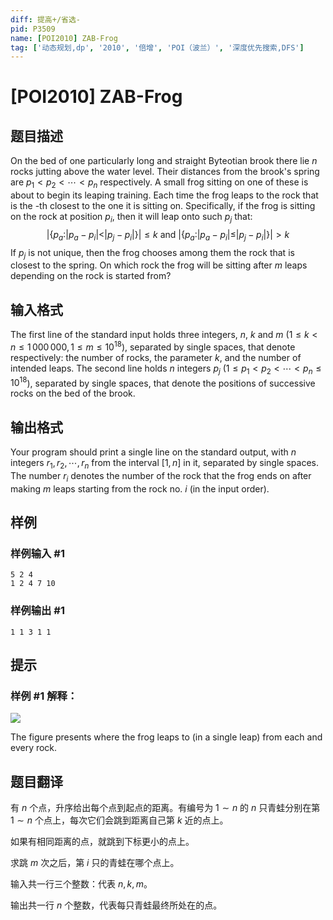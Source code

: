 ```yaml
---
diff: 提高+/省选-
pid: P3509
name: [POI2010] ZAB-Frog
tag: ['动态规划,dp', '2010', '倍增', 'POI（波兰）', '深度优先搜索,DFS']
---
```

# [POI2010] ZAB-Frog
## 题目描述

On the bed of one particularly long and straight Byteotian brook there lie $n$ rocks jutting above the water level. Their distances from the brook's spring are $p_1 < p_2 < \cdots < p_n$ respectively. A small frog sitting on one of these is about to begin its leaping training. Each time the frog leaps to the rock that is the -th closest to the one it is sitting on. Specifically, if the frog is sitting on the rock at position $p_i$, then it will leap onto such $p_j$ that:
$$
|\{ p_a : |p _ a - p _ i| < |p_j - p_i| \}| \le k \text{ and } |\{ p_a : |p _ a - p _ i| \le |p_j - p_i| \}| > k
$$
If $p_j$ is not unique, then the frog chooses among them the rock that is closest to the spring. On which rock the frog will be sitting after $m$ leaps depending on the rock is started from?
## 输入格式

The first line of the standard input holds three integers, $n$, $k$ and $m$ ($1 \le k < n \le 1 \, 000 \, 000, 1 \le m \le 10^{18}$), separated by single spaces, that denote respectively: the number of rocks, the parameter $k$, and the number of intended leaps. The second line holds $n$ integers $p_j$ ($1 \le p_1 < p_2 < \cdots < p_n \le 10^{18}$), separated by single spaces, that denote the positions of successive rocks on the bed of the brook.
## 输出格式

Your program should print a single line on the standard output, with $n$ integers $r_1, r_2, \cdots, r_n$ from the interval $[1, n]$ in it, separated by single spaces. The number $r_i$ denotes the number of the rock that the frog ends on after making $m$ leaps starting from the rock no. $i$ (in the input order).
## 样例

### 样例输入 #1
```
5 2 4
1 2 4 7 10
```
### 样例输出 #1
```
1 1 3 1 1
```
## 提示

### 样例 #1 解释：

![](https://cdn.luogu.com.cn/upload/image_hosting/yyilx2mp.png)

The figure presents where the frog leaps to (in a single leap) from each and every rock.
## 题目翻译

有 $n$ 个点，升序给出每个点到起点的距离。有编号为 $1 \sim n$ 的 $n$ 只青蛙分别在第 $1 \sim n$ 个点上，每次它们会跳到距离自己第 $k$ 近的点上。

如果有相同距离的点，就跳到下标更小的点上。

求跳 $m$ 次之后，第 $i$ 只的青蛙在哪个点上。

输入共一行三个整数：代表 $n, k, m$。

输出共一行 $n$ 个整数，代表每只青蛙最终所处在的点。
